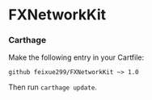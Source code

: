# FXNetworkKit

### Carthage

Make the following entry in your Cartfile:

```
github feixue299/FXNetworkKit ~> 1.0
```

Then run `carthage update`.
